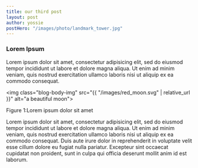 ```yaml
---
title: our third post
layout: post
author: yossie
postHero: "/images/photo/landmark_tower.jpg"
---
```


### Lorem Ipsum
Lorem ipsum dolor sit amet, consectetur adipisicing elit, sed do eiusmod tempor incididunt ut labore et dolore magna aliqua. Ut enim ad minim veniam, quis nostrud exercitation ullamco laboris nisi ut aliquip ex ea commodo consequat.

<img class="blog-body-img" src="{{ "/images/red_moon.svg" | relative_url }}" alt="a beautiful moon">
<div class="caption">
  <span class="header">Figure 1:</span><span class="description">Lorem ipsum dolor sit amet</span>
</div>

Lorem ipsum dolor sit amet, consectetur adipisicing elit, sed do eiusmod tempor incididunt ut labore et dolore magna aliqua. Ut enim ad minim veniam, quis nostrud exercitation ullamco laboris nisi ut aliquip ex ea commodo consequat. Duis aute irure dolor in reprehenderit in voluptate velit esse cillum dolore eu fugiat nulla pariatur. Excepteur sint occaecat cupidatat non proident, sunt in culpa qui officia deserunt mollit anim id est laborum.
